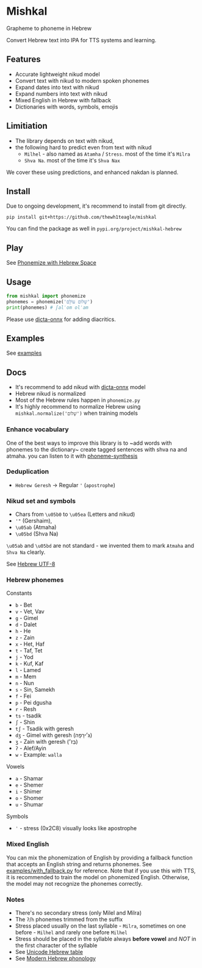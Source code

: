 # Mishkal

Grapheme to phoneme in Hebrew

Convert Hebrew text into IPA for TTS systems and learning.

## Features

- Accurate lightweight nikud model
- Convert text with nikud to modern spoken phonemes
- Expand dates into text with nikud
- Expand numbers into text with nikud
- Mixed English in Hebrew with fallback
- Dictionaries with words, symbols, emojis

## Limitiation

- The library depends on text with nikud,
- the following hard to predict even from text with nikud
  - `Milhel` - 
      also named as `Atamha` / `Stress`. 
      most of the time it's `Milra`
  - `Shva Na`. most of the time it's `Shva Nax`


We cover these using predictions, and enhanced nakdan is planned.

## Install

Due to ongoing development, it's recommend to install from git directly.

```console
pip install git+https://github.com/thewh1teagle/mishkal
```

You can find the package as well in `pypi.org/project/mishkal-hebrew`

## Play

See [Phonemize with Hebrew Space](https://huggingface.co/spaces/thewh1teagle/phonemize-in-hebrew)

## Usage

```python
from mishkal import phonemize
phonemes = phonemize('שָׁלוֹם עוֹלָם')
print(phonemes) # ʃalˈom olˈam
```

Please use [dicta-onnx](https://github.com/thewh1teagle/dicta-onnx) for adding diacritics.

## Examples

See [examples](examples)

## Docs

- It's recommend to add nikud with [dicta-onnx](https://github.com/thewh1teagle/dicta-onnx) model
- Hebrew nikud is normalized
- Most of the Hebrew rules happen in `phonemize.py`
- It's highly recommend to normalize Hebrew using `mishkal.normalize('שָׁלוֹם')` when training models

### Enhance vocabulary

One of the best ways to improve this library is to ~add words with phonemes to the dictionary~ create tagged sentences with shva na and atmaha. you can listen to it with [phoneme-synthesis](https://itinerarium.github.io/phoneme-synthesis/)

### Deduplication

- `Hebrew Geresh` -> Regular `'` (`apostrophe`)

### Nikud set and symbols

- Chars from `\u05b0` to `\u05ea` (Letters and nikud)
- `'"` (Gershaim),
- `\u05ab` (Atmaha)
- `\u05bd` (Shva Na)

`\u05ab` and `\u05bd` are not standard - we invented them to mark `Atmaha` and `Shva Na` clearly.


See [Hebrew UTF-8](https://en.wikipedia.org/wiki/Unicode_and_HTML_for_the_Hebrew_alphabet#Compact_table)


### Hebrew phonemes

Constants

- `b` - Bet
- `v` - Vet, Vav
- `g` - Gimel
- `d` - Dalet
- `h` - He
- `z` - Zain
- `x` - Het, Haf
- `t` - Taf, Tet
- `j` - Yod
- `k` - Kuf, Kaf
- `l` - Lamed
- `m` - Mem
- `n` - Nun
- `s` - Sin, Samekh
- `f` - Fei
- `p` - Pei dgusha
- `r` - Resh
- `ts` - tsadik
- `ʃ` - Shin
- `tʃ` - Tsadik with geresh
- `dʒ` - Gimel with geresh (גִּ׳ירָפָה)
- `ʒ` - Zain with geresh (בֵּז׳)
- `ʔ` - Alef/Ayin
- `w` - Example: `walla`

Vowels

- `a` - Shamar
- `e` - Shemer
- `i` - Shimer
- `o` - Shomer
- `u` - Shumar

Symbols

- `ˈ` - stress (0x2C8) visually looks like apostrophe

### Mixed English

You can mix the phonemization of English by providing a fallback function that accepts an English string and returns phonemes.
See [examples/with_fallback.py](examples/with_fallback.py) for reference.
Note that if you use this with TTS, it is recommended to train the model on phonemized English. Otherwise, the model may not recognize the phonemes correctly.

### Notes

- There's no secondary stress (only Milel and Milra)
- The `ʔ`/`h` phonemes trimmed from the suffix
- Stress placed usually on the last syllable - `Milra`, sometimes on one before - `Milhel` and rarely one before `Milhel`
- Stress should be placed in the syllable always **before vowel** and _NOT_ in the first character of the syllable
- See [Unicode Hebrew table](https://en.wikipedia.org/wiki/Unicode_and_HTML_for_the_Hebrew_alphabet#Compact_table)
- See [Modern Hebrew phonology](https://en.m.wikipedia.org/wiki/Modern_Hebrew_phonology)
